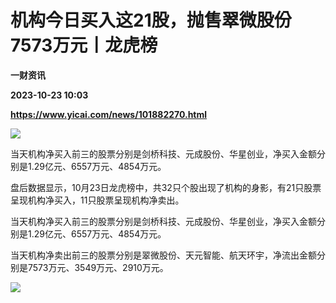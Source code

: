 # 机构今日买入这21股，抛售翠微股份7573万元丨龙虎榜
**一财资讯**

**2023-10-23 10:03**

**https://www.yicai.com/news/101882270.html**

![](https://imgcdn.yicai.com/uppics/slides/2023/10/b12dbec2d48e057977d741764cc1a5a3.jpg)

当天机构净买入前三的股票分别是剑桥科技、元成股份、华星创业，净买入金额分别是1.29亿元、6557万元、4854万元。

盘后数据显示，10月23日龙虎榜中，共32只个股出现了机构的身影，有21只股票呈现机构净买入，11只股票呈现机构净卖出。

当天机构净买入前三的股票分别是剑桥科技、元成股份、华星创业，净买入金额分别是1.29亿元、6557万元、4854万元。

当天机构净卖出前三的股票分别是翠微股份、天元智能、航天环宇，净流出金额分别是7573万元、3549万元、2910万元。

![](https://imgcdn.yicai.com/uppics/images/2023/10/58a966d2596ecee48ec50bd20ee319e2.jpg)
